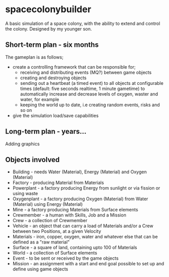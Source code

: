 spacecolonybuilder
==================

A basic simulation of a space colony, with the ability to extend and control the colony. Designed by my younger son.

Short-term plan - six months
----------------------------
The gameplan is as follows;
- create a controlling framework that can be responsible for;
  - receiving and distributing events (MQ?) between game objects
  - creating and destroying objects
  - sending out a heartbeat (a timed event) to all objects at configurable times (default: five seconds realtime, 1 minute gametime) to automatically increase and decrease levels of oxygen, waster and water, for example
  - keeping the world up to date, i.e creating random events, risks and so on
- give the simulation load/save capabilities

Long-term plan - years...
-------------------------
Adding graphics

Objects involved
----------------
- Building - needs Water (Material), Energy (Material) and Oxygen (Material)
- Factory - producing Material from Materials
- Powerplant - a factory producing Energy from sunlight or via fission or using waste
- Oxygenplant - a factory producing Oxygen (Material) from Water (Material) using Energy (Material)
- Mine - a factory producing Materials from Surface elements
- Crewmember - a human with Skills, Job and a Mission
- Crew - a collection of Crewmember
- Vehicle - an object that can carry a load of Materials and/or a Crew between two Positions, at a given Velocity
- Materials - iron, copper, oxygen, water and whatever else that can be defined as a "raw material"
- Surface - a square of land, containing upto 100 of Materials
- World - a collection of Surface elements
- Event - to be sent or received by the game objects
- Mission - an assignment with a start and end goal possible to set up and define using game objects
